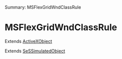 Summary: MSFlexGridWndClassRule

# MSFlexGridWndClassRule

Extends [ActiveXObject](ActiveXObject.md)

Extends [SeSSimulatedObject](SeSSimulatedObject.md)


